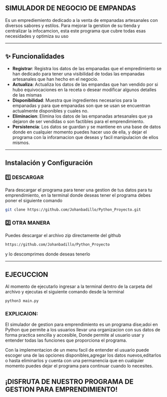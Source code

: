 ## SIMULADOR DE NEGOCIO DE EMPANDAS
Es un emprediemiento dedicado a la venta de empanadas artesanales con diversos sabores y estilos. Para mejorar la gerstion de su tienda y centralizar la infocamcion, esta este programa que cubre todas esas necesidades y optimiza su uso 

***

## ✨ Funcionalidades

-  **Registrar**: Registra los datos de las empanadas que el empredimiento se han dedicado para tener una visibilidad de todas las empanadas artesanales que han hecho en el negocio.
-  **Actualiza**: Actualiza los datos de las empandas que han vendido por si hubo equivocaciones en la receta o desear modificar algunos detalles de las mismas
-  **Disponibilidad**: Muestra que ingredientes necesarios para la empanadas y para que empanadas son que se usan se encuentran actualmente disponibles y cuales no.
-  **Eliminacion**: Elimina los datos de las empanadas artesanales que ya dejaron de ser vendidas o son factibles para el emprendimiento.
-  **Persistencia**: Los datos se guardan y se mantiene en una base de datos donde en cualquier momento puedes hacer uso de ella, y dejar el programa con la inforamacion que deseas y facil manipulacion de ellos mismos.


***

## Instalación y Configuración

### 1️⃣ DESCARGAR
Para descargar el programa para tener una gestion de tus datos para tu emprendimiento, en la terminal donde deseas tener el programa debes poner el siguiente comando
```bash
git clone https://github.com/Johanbadillo/Python_Proyecto.git
```

### 2️⃣ OTRA MANERA
Puedes descargar el archivo zip directamente del github 
```bash
https://github.com/Johanbadillo/Python_Proyecto
```
y lo descomprimes donde deseas tenerlo 
***

## EJECUCCION
Al momento de ejecutarlo ingresar a la terminal dentro de la carpeta del archivo y ejecutas el siguiente comando desde la terminal
```bash
python3 main.py
```
### EXPLICAION:
El simulador de gestion para emprendimiento es un programa dise;adoi en Python que permite a los usuarios llevar una organizacion con sus datos de forma practica sencilla y accesible, Donde permite al usuario usar y entender todas las funciones que proporciona el programa.

Con la implementacion de un menu facil de entender el usuario puede escoger una de las opciones disponibles,agregar los datos nuevos,editarlos o hasta eliminarlos y cuenta con una permanencia que en cualquier momento puedes dejar el programa para continuar cuando lo necesites.

## ¡DISFRUTA DE NUESTRO PROGRAMA DE GESTION PARA EMPRENDIMIENTO!



